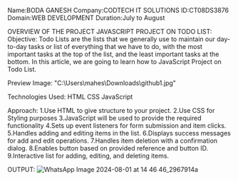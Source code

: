 Name:BODA GANESH
Company:CODTECH IT SOLUTIONS
ID:CT08DS3876
Domain:WEB DEVELOPMENT
Duration:July to August

OVERVIEW OF THE PROJECT
JAVASCRIPT PROJECT ON TODO LIST:
Objective:
Todo Lists are the lists that we generally use to maintain our day-to-day tasks or list of everything that we have to do, with the most important tasks at the top of the list, and the least important tasks at the bottom. In this article, we are going to learn how to JavaScript Project on Todo List.

Preview Image:
"C:\Users\mahes\Downloads\github1.jpg"

Technologies Used:
HTML
CSS
JavaScript

Approach:
1.Use HTML to give structure to your project.
2.Use CSS for Styling purposes
3.JavaScript will be used to provide the required functionality
4.Sets up event listeners for form submission and item clicks.
5.Handles adding and editing items in the list.
6.Displays success messages for add and edit operations.
7.Handles item deletion with a confirmation dialog.
8.Enables button based on provided reference and button ID.
9.Interactive list for adding, editing, and deleting items.

OUTPUT:
![WhatsApp Image 2024-08-01 at 14 46 46_2967914a](https://github.com/user-attachments/assets/49f273fe-3be4-4d90-8680-69803e8eac19)
